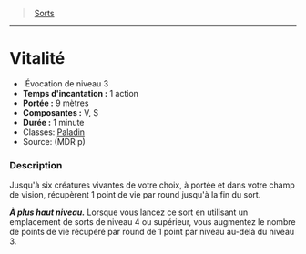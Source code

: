 ﻿---
!SpellItem
Family: SpellHD
Level: 3
Type: Évocation
CastingTime: 1 action
Range: 9 mètres
Components: V, S
Duration: 1 minute
Classes: '[Paladin](hd_paladin.md)'
Id: spells_hd.md#vitalité
ParentLink: spells_hd.md#sorts
Name: Vitalité
ParentName: Sorts
NameLevel: 1
Source: (MDR p)
Attributes: {}
---
> [Sorts](hd_spells.md)

---

# Vitalité

-  Évocation de niveau 3
- **Temps d'incantation :** 1 action
- **Portée :** 9 mètres
- **Composantes :** V, S
- **Durée :** 1 minute
- Classes: [Paladin](hd_paladin.md)
- Source: (MDR p)

### Description

Jusqu'à six créatures vivantes de votre choix, à portée et dans votre champ de vision, récupèrent 1 point de vie par round jusqu'à la fin du sort.

**_À plus haut niveau._** Lorsque vous lancez ce sort en utilisant un emplacement de sorts de niveau 4 ou supérieur, vous augmentez le nombre de points de vie récupéré par round de 1 point par niveau au-delà du niveau 3.

